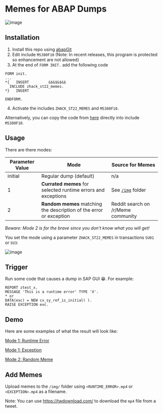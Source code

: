 # Memes for ABAP Dumps

![image](https://user-images.githubusercontent.com/59966492/158885000-42888f7c-6707-48f6-8e5f-685d3ecf0d4a.png)

## Installation

1. Install this repo using [abapGit](https://github.com/abapGit/abapGit)
2. Edit include `MS380F10` (Note: In recent releases, this program is protected so enhancement are not allowed)
3. At the end of `FORM INIT.` add the following code

```abap
FORM init.
...
*{   INSERT         &$&$&$&$                                         
  INCLUDE zhack_st22_memes.
*}   INSERT

ENDFORM.
```

4. Activate the includes `ZHACK_ST22_MEMES` and `MS380F10`.

Alternatively, you can copy the code from [here](https://github.com/mbtools/ABAP-Dump-Memes/blob/main/src/zhack_st22_memes.prog.abap)
directly into include `MS380F10`.

## Usage

There are there modes:

Parameter Value | Mode          | Source for Memes
----------------|---------------|------------------------
initial         | Regular dump (default) | n/a
1               | **Currated memes** for selected runtime errors and exceptions | See [`/img`](https://github.com/mbtools/ABAP-Dump-Memes/tree/main/img) folder
2               | **Random memes** matching the description of the error or exception | Reddit search on /r/Meme community 

*Beware: Mode 2 is for the brave since you don't know what you will get!*

You set the mode using a parameter `ZHACK_ST22_MEMES` in transactions `SU01` or `SU3`:

![image](https://user-images.githubusercontent.com/59966492/158844133-2f542546-e763-4fef-9f5c-b6e7cbaa8bbc.png)

## Trigger

Run some code that causes a dump in SAP GUI 😁. For example:

```abap
REPORT ztest_x.
MESSAGE 'This is a runtime error' TYPE 'X'.
* or
DATA(exc) = NEW cx_sy_ref_is_initial( ).
RAISE EXCEPTION exc.
```

## Demo

Here are some examples of what the result will look like:

[Mode 1: Runtime Error](https://mbtools.github.io/ABAP-Dump-Memes/index.html?version=1&exception=ITAB_LINE_NOT_FOUND)

[Mode 1: Exception](https://mbtools.github.io/ABAP-Dump-Memes/index.html?version=1&exception=CX_SY_ZERODIVIDE)

[Mode 2: Random Meme](https://mbtools.github.io/ABAP-Dump-Memes/index.html?version=2&text=Message%20type%20is%20unknown.)

## Add Memes

Upload memes to the `/img/` folder using `<RUNTIME_ERROR>.mp4` or `<EXCEPTION>.mp4` as a filename.

Note: You can use https://twdownload.com/ to download the `mp4` file from a tweet.
